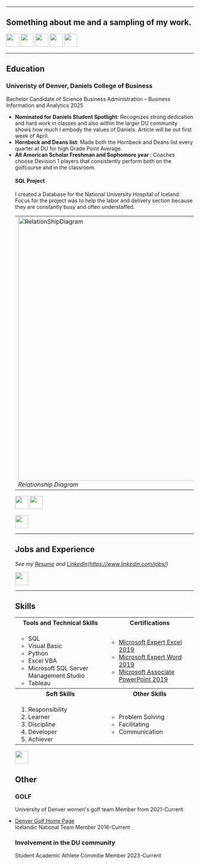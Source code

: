 <a name="top"></a>
<hr>

## Something about me and a sampling of my work.
[<img src="https://user-images.githubusercontent.com/91146906/162140860-bfb69654-5603-49bd-a7a1-a836ab1c772c.svg" height="35"/>](#education)
[<img src="https://user-images.githubusercontent.com/91146906/152290724-72946642-3e58-4ba3-b5b8-b687628526b1.svg" height="35"/>](#DanielsDistinction)
[<img src="https://user-images.githubusercontent.com/91146906/162140921-207cd392-cfe5-40e6-a84e-0a16e19e405a.svg" height="35"/>](#profExp)
[<img src="https://user-images.githubusercontent.com/91146906/162140965-cf707805-9abd-43f7-8314-4f96794c44dc.svg" height="35"/>](#skills)
[<img src="https://user-images.githubusercontent.com/91146906/162140965-cf707805-9abd-43f7-8314-4f96794c44dc.svg" height="35"/>](#Other)



<a name="education"></a>
<hr>

## Education
### Univeristy of Denver, Daniels College of Business
Bachelor Candidate of Science Business Administration – Business Information and Analytics 2025

<ul>
  <li><b>Nominated for Daniels Student Spotlight</b>: Recognizes strong dedication and hard work in classes and also within the larger DU community shows how much I embody the values of Daniels. Article will be out first week of April. </li>
  <li><b>Hornbeck and Deans list</b>: Made both the Hornbeck and Deans list every quarter at DU for high Grade Point Average. </li>
  <li><b>All American Scholar Freshman and Sophomore year </b>: Coaches choose Devision 1 players that consistently perform both on the golfcourse and in the classroom.</li>


<a name="DanielsDistinction"></a>
#### SQL Project
I created a Database for the National University Hospital of Iceland. Focus for the project was to help the labor and delivery section because they are constantly busy and often understaffed.

<table>
  <tr>
    <td>
      <img width="709" alt="RelationShipDiagram" src="https://github.com/HuldaClaraGestsdottir/Clara-Gestsdottir/assets/161101029/e19cc5c5-b296-432e-90f9-b145038654be">
      <br><i>Relationship Diagram </i>
      </td>
  </tr>
</table>

[<img src="https://user-images.githubusercontent.com/91146906/152291436-225cf6f7-2fb4-4c9c-b6bd-96a5010d3db7.svg" height="35"/>](/DanielsDistinctionPortfolio/#top)
[<img src="https://user-images.githubusercontent.com/91146906/163692713-13e3fdac-bef7-47f0-85d3-6c98086204cf.svg" height="35"/>](https://www.youtube.com/watch?v=Wo9jiR-w170)

[<img src="https://user-images.githubusercontent.com/91146906/152072378-b0168a2d-e85c-47c6-a272-fcfb3f6a44ae.svg" height="35"/>](#top)

<a name="profExp"></a>
<hr>

## Jobs and Experience
<i>See my [Resume](https://github.com/HuldaClaraGestsdottir/Clara-Gestsdottir/files/14476615/Resume.docx) and [LinkedIn](www.linkedin.com/in/clara-gestsdottir-analytics)(https://www.linkedin.com/jobs/)</i>

[<img src="https://user-images.githubusercontent.com/91146906/152072378-b0168a2d-e85c-47c6-a272-fcfb3f6a44ae.svg" height="35"/>](#top)

<a name="skills"></a>
<hr>

## Skills

<table>
  <tr>
    <th>Tools and Technical Skills</th>
    <th>Certifications</th>
  </tr>
  <tr>
    <td>
     <ul>
        <li>SQL</li>
        <li>Visual Basic</li>
        <li>Python</li>
        <li>Excel VBA</li>
        <li>Microsoft SQL Server Management Studio</li>
        <li>Tableau</li>
      </ul>
    </td>
    <td>
     <ul>
        <li><a href = "https://www.credly.com/badges/23f6c6da-fbcd-4a01-bedc-2f9ca4e5a540/public_url">Microsoft Expert Excel 2019</a></li>
        <li><a href = "https://www.credly.com/badges/ac1cb133-b395-4a61-a71c-8fd6ea908771/public_url">Microsoft Expert Word 2019</a></li>
        <li><a href = "https://www.credly.com/badges/e1f089c5-e148-4a30-9dc3-b6551e873dd8/public_url">Microsoft Associate PowerPoint 2019</a></li>
      </ul>
    </td>
  </tr>
  <tr>
    <th>Soft Skills</th>
    <th>Other Skills</th>
 </tr>
 <tr>
   <td>
     <ol>
        <li>Responsibility</li>
        <li>Learner</li>
        <li>Discipline</li>
        <li>Developer</li>
        <li>Achiever</li>
     </ol>
   </td>
   <td>
     <ul>
        <li>Problem Solving</li>
        <li>Facilitating</li>
       <li>Communication</li>
     </ul>
   </td>
 </tr>
</table>

[<img src="https://user-images.githubusercontent.com/91146906/152072378-b0168a2d-e85c-47c6-a272-fcfb3f6a44ae.svg" height="35"/>](#top)

## Other
### GOLF
University of Denver women's golf team 
  Member from 2021-Current
<li><a href = "[https://www.credly.com/badges/7204aaa1-f592-4582-bc1c-7444f5d49cba/public_url](https://denverpioneers.com/sports/womens-golf)">Denver Golf Home Page</a></li>
Icelandic National Team
  Member 2016-Current
  
### Involvement in the DU community
Student Academic Athlete Commitie
  Member 2023-Current

